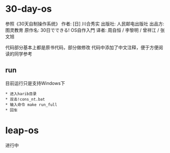 # 30-day-os
参照《30天自制操作系统》
作者: [日] 川合秀实
出版社: 人民邮电出版社
出品方: 图灵教育
原作名: 30日でできる! OS自作入門
译者: 周自恒 / 李黎明 / 曾祥江 / 张文旭

代码部分基本上都是原书代码，部分做修改
代码中添加了中文注释，便于方便阅读的同学参考


## run
目前运行只是支持Windows下
```
* 进入harib目录
* 双击!cons_nt.bat
* 输入命令 make run_full
* 回车
```

# leap-os
进行中
